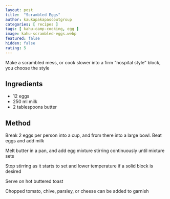 ```yaml
---
layout: post
title:  "Scrambled Eggs"
author: kaukapakapascoutgroup
categories: [ recipes ]
tags: [ kahu-camp-cooking, egg ]
image: kahu-scrambled-eggs.webp
featured: false
hidden: false
rating: 5
---
```


Make a scrambled mess, or cook slower into a firm "hospital style" block, you choose the style

## Ingredients

* 12 eggs
* 250 ml milk
* 2 tablespoons butter

## Method

Break 2 eggs per person into a cup, and from there into a large bowl. Beat eggs and add milk

Melt butter in a pan, and add egg mixture stirring continuously until mixture sets

Stop stirring as it starts to set and lower temperature if a solid block is desired

Serve on hot buttered toast

Chopped tomato, chive, parsley, or cheese can be added to garnish

